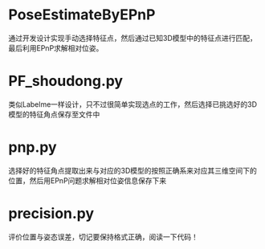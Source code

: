 # PoseEstimateByEPnP
通过开发设计实现手动选择特征点，然后通过已知3D模型中的特征点进行匹配，最后利用EPnP求解相对位姿。
# PF_shoudong.py
类似Labelme一样设计，只不过很简单实现选点的工作，然后选择已挑选好的3D模型的特征角点保存至文件中
# pnp.py
选择好的特征角点提取出来与对应的3D模型的按照正确系来对应其三维空间下的位置，然后用EPnP问题求解相对位姿信息保存下来
# precision.py
评价位置与姿态误差，切记要保持格式正确，阅读一下代码！
